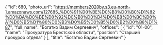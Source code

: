 {
    "id": 680,
    "photo_url": "https://members2020by.s3.eu-north-1.amazonaws.com/127685_%D0%91%D0%BE%D0%B3%D0%B0%D1%82%D0%BA%D0%BE%D0%92%D0%B0%D0%B4%D0%B8%D0%BC%D0%A1%D0%B5%D1%80%D0%B3%D0%B5%D0%B5%D0%B2%D0%B8%D1%87",
    "full_name": "Богатко Вадим Сергеевич",
    "offices": [
        {
            "id": "01-00",
            "name": "Прокуратура Брестской области",
            "position": "Старший прокурор отдела"
        }
    ],
    "title": "Богатко Вадим Сергеевич"
}